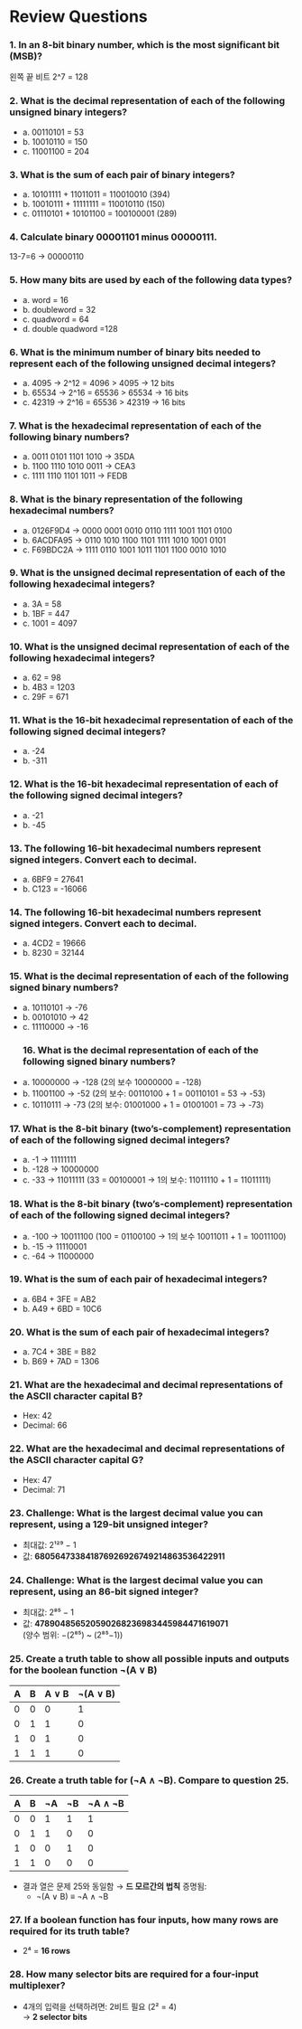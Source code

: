 # Review Questions
### 1. In an 8-bit binary number, which is the most significant bit (MSB)?
왼쪽 끝 비트 2^7 = 128
### 2. What is the decimal representation of each of the following unsigned binary integers?
- a. 00110101 = 53
- b. 10010110 = 150
- c. 11001100 = 204
### 3. What is the sum of each pair of binary integers?
- a. 10101111 + 11011011 = 110010010 (394)
- b. 10010111 + 11111111 = 110010110 (150)
- c. 01110101 + 10101100 = 100100001 (289)
### 4. Calculate binary 00001101 minus 00000111. 
13-7=6 -> 00000110
### 5.  How many bits are used by each of the following data types?
- a. word = 16
- b. doubleword = 32
- c. quadword  = 64
- d. double quadword =128
### 6. What is the minimum number of binary bits needed to represent each of the following unsigned decimal integers?
- a. 4095 -> 2^12 = 4096 > 4095 -> 12 bits
- b. 65534 -> 2^16 = 65536 > 65534 -> 16 bits
- c. 42319 -> 2^16 = 65536 > 42319 -> 16 bits
### 7. What is the hexadecimal representation of each of the following binary numbers?
- a. 0011 0101 1101 1010 -> 35DA
- b. 1100 1110 1010 0011 -> CEA3
- c. 1111 1110 1101 1011 -> FEDB
### 8. What is the binary representation of the following hexadecimal numbers?
- a. 0126F9D4 -> 0000 0001 0010 0110 1111 1001 1101 0100
- b. 6ACDFA95 -> 0110 1010 1100 1101 1111 1010 1001 0101
- c. F69BDC2A -> 1111 0110 1001 1011 1101 1100 0010 1010
### 9. What is the unsigned decimal representation of each of the following hexadecimal integers?
- a. 3A = 58
- b. 1BF = 447
- c. 1001 = 4097
### 10. What is the unsigned decimal representation of each of the following hexadecimal integers?
- a. 62 = 98
- b. 4B3 = 1203
- c. 29F = 671
### 11. What is the 16-bit hexadecimal representation of each of the following signed decimal integers?
- a. -24
- b. -311
### 12. What is the 16-bit hexadecimal representation of each of the following signed decimal integers?
- a. -21
- b. -45
### 13. The following 16-bit hexadecimal numbers represent signed integers. Convert each to decimal.
- a. 6BF9 = 27641
- b. C123 = -16066
### 14. The following 16-bit hexadecimal numbers represent signed integers. Convert each to decimal.
- a. 4CD2 = 19666
- b. 8230 = 32144
### 15. What is the decimal representation of each of the following signed binary numbers?
- a. 10110101 -> -76
- b. 00101010 -> 42
- c. 11110000 -> -16
  ### 16. What is the decimal representation of each of the following signed binary numbers?
- a. 10000000 → -128 (2의 보수 10000000 = -128)
- b. 11001100 → -52 (2의 보수: 00110100 + 1 = 00110101 = 53 → -53)
- c. 10110111 → -73 (2의 보수: 01001000 + 1 = 01001001 = 73 → -73)
### 17. What is the 8-bit binary (two’s-complement) representation of each of the following signed decimal integers?
- a. -1 → 11111111
- b. -128 → 10000000
- c. -33 → 11011111 (33 = 00100001 → 1의 보수: 11011110 + 1 = 11011111)
### 18. What is the 8-bit binary (two’s-complement) representation of each of the following signed decimal integers?
- a. -100 → 10011100 (100 = 01100100 → 1의 보수 10011011 + 1 = 10011100)
- b. -15 → 11110001
- c. -64 → 11000000
### 19. What is the sum of each pair of hexadecimal integers?
- a. 6B4 + 3FE = AB2
- b. A49 + 6BD = 10C6
### 20. What is the sum of each pair of hexadecimal integers?
- a. 7C4 + 3BE = B82
- b. B69 + 7AD = 1306
### 21. What are the hexadecimal and decimal representations of the ASCII character capital B?
- Hex: 42  
- Decimal: 66
### 22. What are the hexadecimal and decimal representations of the ASCII character capital G?
- Hex: 47  
- Decimal: 71
### 23. Challenge: What is the largest decimal value you can represent, using a 129-bit unsigned integer?
- 최대값: 2¹²⁹ − 1  
- 값: **680564733841876926926749214863536422911**
### 24. Challenge: What is the largest decimal value you can represent, using an 86-bit signed integer?
- 최대값: 2⁸⁵ − 1  
- 값: **478904856520590268236983445984471619071**  
  (양수 범위: −(2⁸⁵) ~ (2⁸⁵−1))
### 25. Create a truth table to show all possible inputs and outputs for the boolean function ¬(A ∨ B)

| A | B | A ∨ B | ¬(A ∨ B) |
|---|---|--------|-----------|
| 0 | 0 |   0    |     1     |
| 0 | 1 |   1    |     0     |
| 1 | 0 |   1    |     0     |
| 1 | 1 |   1    |     0     |
### 26. Create a truth table for (¬A ∧ ¬B). Compare to question 25.

| A | B | ¬A | ¬B | ¬A ∧ ¬B |
|---|---|----|----|---------|
| 0 | 0 |  1 |  1 |    1    |
| 0 | 1 |  1 |  0 |    0    |
| 1 | 0 |  0 |  1 |    0    |
| 1 | 1 |  0 |  0 |    0    |

- 결과 열은 문제 25와 동일함 → **드 모르간의 법칙** 증명됨:  
  - ¬(A ∨ B) ≡ ¬A ∧ ¬B
### 27. If a boolean function has four inputs, how many rows are required for its truth table?
- 2⁴ = **16 rows**
### 28. How many selector bits are required for a four-input multiplexer?
- 4개의 입력을 선택하려면: 2비트 필요 (2² = 4)  
→ **2 selector bits**
